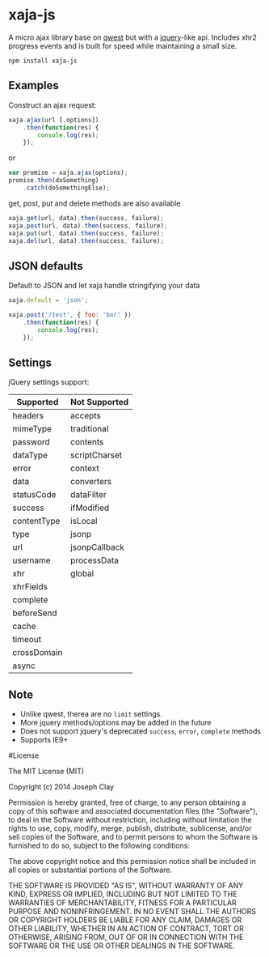 xaja-js
====

A micro ajax library base on [qwest](https://github.com/pyrsmk/qwest) but
with a [jquery](http://api.jquery.com/jQuery.ajax/)-like api. Includes xhr2 
progress events and is built for speed while maintaining a small size.

`npm install xaja-js`

Examples
----
Construct an ajax request:
```javascript
xaja.ajax(url [,options])
    .then(function(res) {
        console.log(res);
    });
```
or
```javascript
var promise = xaja.ajax(options);
promise.then(doSomething)
    .catch(doSomethingElse);
```
get, post, put and delete methods are also available
```javascript
xaja.get(url, data).then(success, failure);
xaja.post(url, data).then(success, failure);
xaja.put(url, data).then(success, failure);
xaja.del(url, data).then(success, failure);
```

JSON defaults
----
Default to JSON and let xaja handle
stringifying your data
```javascript
xaja.default = 'json';

xaja.post('/test', { foo: 'bar' })
	.then(function(res) {
		console.log(res);
	});
```

Settings
----
jQuery settings support:

| Supported   | Not Supported |
| ----------- | ------------- |
| headers     | accepts       |
| mimeType    | traditional   |
| password    | contents      |
| dataType    | scriptCharset |
| error       | context       |
| data        | converters    |
| statusCode  | dataFilter    |
| success     | ifModified    |
| contentType | isLocal       |
| type        | jsonp         |
| url         | jsonpCallback |
| username    | processData   |
| xhr         | global        |
| xhrFields   |
| complete    |
| beforeSend  |
| cache       |
| timeout     |
| crossDomain |
| async       |

Note
----
- Unlike qwest, therea are no `limit` settings.
- More jquery methods/options may be added in the future
- Does not support jquery's deprecated `success`, `error`, `complete` methods
- Supports IE9+

#License

The MIT License (MIT)

Copyright (c) 2014 Joseph Clay

Permission is hereby granted, free of charge, to any person obtaining a copy
of this software and associated documentation files (the "Software"), to deal
in the Software without restriction, including without limitation the rights
to use, copy, modify, merge, publish, distribute, sublicense, and/or sell
copies of the Software, and to permit persons to whom the Software is
furnished to do so, subject to the following conditions:

The above copyright notice and this permission notice shall be included in
all copies or substantial portions of the Software.

THE SOFTWARE IS PROVIDED "AS IS", WITHOUT WARRANTY OF ANY KIND, EXPRESS OR
IMPLIED, INCLUDING BUT NOT LIMITED TO THE WARRANTIES OF MERCHANTABILITY,
FITNESS FOR A PARTICULAR PURPOSE AND NONINFRINGEMENT.  IN NO EVENT SHALL THE
AUTHORS OR COPYRIGHT HOLDERS BE LIABLE FOR ANY CLAIM, DAMAGES OR OTHER
LIABILITY, WHETHER IN AN ACTION OF CONTRACT, TORT OR OTHERWISE, ARISING FROM,
OUT OF OR IN CONNECTION WITH THE SOFTWARE OR THE USE OR OTHER DEALINGS IN
THE SOFTWARE.
